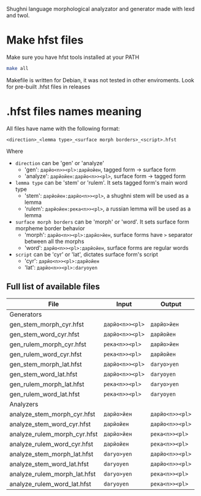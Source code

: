 Shughni language morphological analyzator and generator made with lexd and twol.

# Make hfst files
Make sure you have hfst tools installed at your PATH
```bash
make all
```
Makefile is written for Debian, it was not tested in other enviroments. Look for pre-built .hfst files in releases

# .hfst files names meaning
All files have name with the following format:
```
<direction>_<lemma type>_<surface morph borders>_<script>.hfst
```
Where
- `direction` can be 'gen' or 'analyze'
    - 'gen': `дарйо<n>><pl>:дарйойен`, tagged form -> surface form
    - 'analyze': `дарйойен:дарйо<n>><pl>`, surface form -> tagged form
- `lemma type` can be 'stem' or 'rulem'. It sets tagged form's main word type
    - 'stem': `дарйойен:дарйо<n>><pl>`, a shughni stem will be used as a lemma
    - 'rulem': `дарйойен:река<n>><pl>`, a russian lemma will be used as a lemma
- `surface morph borders` can be 'morph' or 'word'. It sets surface form morpheme border behavior
    - 'morph': `дарйо<n>><pl>:дарйо>йен`, surface forms have `>` separator between all the morphs
    - 'word': `дарйо<n>><pl>:дарйойен`, surface forms are regular words
- `script` can be 'cyr' or 'lat', dictates surface form's script
    - 'cyr': `дарйо<n>><pl>:дарйойен`
    - 'lat': `дарйо<n>><pl>:daryoyen`

## Full list of available files
|File|Input|Output|
|-|-|-|
|Generators|
|gen_stem_morph_cyr.hfst|`дарйо<n>><pl>`|`дарйо>йен`|
|gen_stem_word_cyr.hfst|`дарйо<n>><pl>`|`дарйойен`|
|gen_rulem_morph_cyr.hfst|`река<n>><pl>`|`дарйо>йен`|
|gen_rulem_word_cyr.hfst|`река<n>><pl>`|`дарйойен`|
|gen_stem_morph_lat.hfst|`дарйо<n>><pl>`|`daryo>yen`|
|gen_stem_word_lat.hfst|`дарйо<n>><pl>`|`daryoyen`|
|gen_rulem_morph_lat.hfst|`река<n>><pl>`|`daryo>yen`|
|gen_rulem_word_lat.hfst|`река<n>><pl>`|`daryoyen`|
|Analyzers|
|analyze_stem_morph_cyr.hfst|`дарйо>йен`|`дарйо<n>><pl>`|
|analyze_stem_word_cyr.hfst|`дарйойен`|`дарйо<n>><pl>`|
|analyze_rulem_morph_cyr.hfst|`дарйо>йен`|`река<n>><pl>`|
|analyze_rulem_word_cyr.hfst|`дарйойен`|`река<n>><pl>`|
|analyze_stem_morph_lat.hfst|`daryo>yen`|`дарйо<n>><pl>`|
|analyze_stem_word_lat.hfst|`daryoyen`|`дарйо<n>><pl>`|
|analyze_rulem_morph_lat.hfst|`daryo>yen`|`река<n>><pl>`|
|analyze_rulem_word_lat.hfst|`daryoyen`|`река<n>><pl>`|